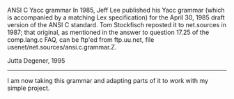 ANSI C Yacc grammar
In 1985, Jeff Lee published his Yacc grammar (which is accompanied by a matching Lex specification) for the April 30, 1985 draft 
version of the ANSI C standard.  Tom Stockfisch reposted it to net.sources in 1987; that original, as mentioned in the answer to 
question 17.25 of the comp.lang.c FAQ, can be ftp'ed from ftp.uu.net, file usenet/net.sources/ansi.c.grammar.Z.

Jutta Degener, 1995 

------------

I am now taking this grammar and adapting parts of it to work with my simple project.
